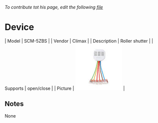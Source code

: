 
*To contribute tot his page, edit the following
[file](https://github.com/Koenkk/zigbee2mqtt.io/blob/master/docgen/device_page_notes.js)*

# Device

| Model | SCM-5ZBS  |
| Vendor  | Climax  |
| Description | Roller shutter |
| Supports | open/close |
| Picture | ![../images/devices/SCM-5ZBS.jpg](../images/devices/SCM-5ZBS.jpg) |

## Notes

None
